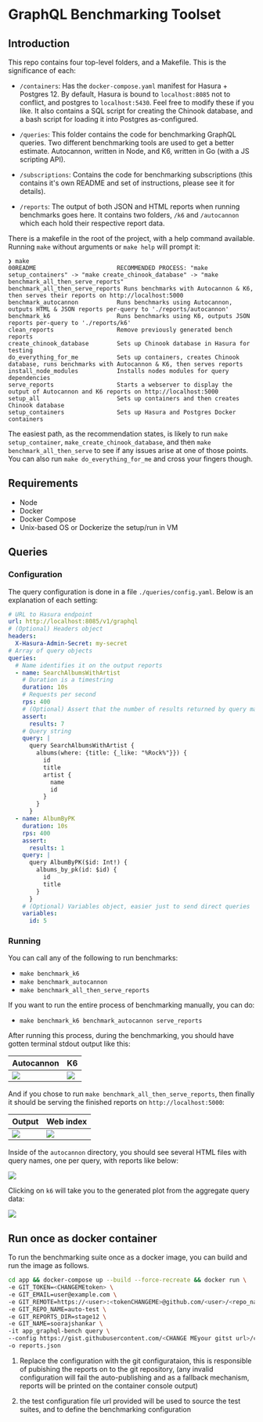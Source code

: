 # GraphQL Benchmarking Toolset

## Introduction

This repo contains four top-level folders, and a Makefile. This is the significance of each:

- `/containers`: Has the `docker-compose.yaml` manifest for Hasura + Postgres 12. By default, Hasura is bound to `localhost:8085` not to conflict, and postgres to `localhost:5430`. Feel free to modify these if you like. It also contains a SQL script for creating the Chinook database, and a bash script for loading it into Postgres as-configured.

- `/queries`: This folder contains the code for benchmarking GraphQL queries. Two different benchmarking tools are used to get a better estimate. Autocannon, written in Node, and K6, written in Go (with a JS scripting API).

- `/subscriptions`: Contains the code for benchmarking subscriptions (this contains it's own README and set of instructions, please see it for details).

- `/reports`: The output of both JSON and HTML reports when running benchmarks goes here. It contains two folders, `/k6` and `/autocannon` which each hold their respective report data.

There is a makefile in the root of the project, with a help command available. Running `make` without arguments or `make help` will prompt it:

```
❯ make
00README                       RECOMMENDED PROCESS: "make setup_containers" -> "make create_chinook_database" -> "make benchmark_all_then_serve_reports"
benchmark_all_then_serve_reports Runs benchmarks with Autocannon & K6, then serves their reports on http://localhost:5000
benchmark_autocannon           Runs benchmarks using Autocannon, outputs HTML & JSON reports per-query to './reports/autocannon'
benchmark_k6                   Runs benchmarks using K6, outputs JSON reports per-query to './reports/k6'
clean_reports                  Remove previously generated bench reports
create_chinook_database        Sets up Chinook database in Hasura for testing
do_everything_for_me           Sets up containers, creates Chinook database, runs benchmarks with Autocannon & K6, then serves reports
install_node_modules           Installs nodes modules for query dependencies
serve_reports                  Starts a webserver to display the output of Autocannon and K6 reports on http://localhost:5000
setup_all                      Sets up containers and then creates Chinook database
setup_containers               Sets up Hasura and Postgres Docker containers
```

The easiest path, as the recommendation states, is likely to run `make setup_container`, `make_create_chinook_database`, and then `make benchmark_all_then_serve` to see if any issues arise at one of those points. You can also run `make do_everything_for_me` and cross your fingers though.

## Requirements

- Node
- Docker
- Docker Compose
- Unix-based OS or Dockerize the setup/run in VM

## Queries

### Configuration

The query configuration is done in a file `./queries/config.yaml`. Below is an explanation of each setting:

```yaml
# URL to Hasura endpoint
url: http://localhost:8085/v1/graphql
# (Optional) Headers object
headers:
  X-Hasura-Admin-Secret: my-secret
# Array of query objects
queries:
  # Name identifies it on the output reports
  - name: SearchAlbumsWithArtist
    # Duration is a timestring
    duration: 10s
    # Requests per second
    rps: 400
    # (Optional) Assert that the number of results returned by query matches a number
    assert:
      results: 7
    # Query string
    query: |
      query SearchAlbumsWithArtist {
        albums(where: {title: {_like: "%Rock%"}}) {
          id
          title
          artist {
            name
            id
          }
        }
      }
  - name: AlbumByPK
    duration: 10s
    rps: 400
    assert:
      results: 1
    query: |
      query AlbumByPK($id: Int!) {
        albums_by_pk(id: $id) {
          id
          title
        }
      }
    # (Optional) Variables object, easier just to send direct queries
    variables:
      id: 5
```

### Running

You can call any of the following to run benchmarks:

- `make benchmark_k6`
- `make benchmark_autocannon`
- `make benchmark_all_then_serve_reports`

If you want to run the entire process of benchmarking manually, you can do:

- `make benchmark_k6 benchmark_autocannon serve_reports`

After running this process, during the benchmarking, you should have gotten terminal stdout output like this:

| Autocannon                               | K6                               |
| ---------------------------------------- | -------------------------------- |
| ![](readme_images/autocannon-output.png) | ![](readme_images/k6-output.png) |

And if you chose to run `make benchmark_all_then_serve_reports`, then finally it should be serving the finished reports on `http://localhost:5000`:

| Output                                  | Web index                          |
| --------------------------------------- | ---------------------------------- |
| ![](readme_images/npx-serve-output.png) | ![](readme_images/serve-index.png) |

Inside of the `autocannon` directory, you should see several HTML files with query names, one per query, with reports like below:

![](readme_images/autocannon-report.png)

Clicking on `k6` will take you to the generated plot from the aggregate query data:

![](readme_images/k6s-report.png)


## Run once as docker container

To run the benchmarking suite once as a docker image, you can build and run the image as follows.

```sh
cd app && docker-compose up --build --force-recreate && docker run \
-e GIT_TOKEN=<CHANGEMEtoken> \
-e GIT_EMAIL=user@example.com \
-e GIT_REMOTE=https://<user>:<tokenCHANGEME>@github.com/<user>/<repo_name>.git \
-e GIT_REPO_NAME=auto-test \
-e GIT_REPORTS_DIR=stage12 \
-e GIT_NAME=soorajshankar \
-it app_graphql-bench query \
--config https://gist.githubusercontent.com/<CHANGE MEyour gitst url>/config.yaml #test configuration file url \
-o reports.json
```

1. Replace the configuration with the git configurataion, this is responsible of pubishing the reports on to the git repository, (any invalid configuration will fail the auto-publishing and as a fallback mechanism, reports will be printed on the container console output)

2. the test configuration file url provided will be used to source the test suites, and to define the benchmarking configuration  